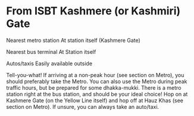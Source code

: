 # From ISBT Kashmere (or Kashmiri) Gate

Nearest metro station
At station itself (Kashmere Gate)

Nearest bus terminal
At Station itself

Autos/taxis
Easily available outside

Tell-you-what!
If arriving at a non-peak hour (see section on Metro), you should preferably take the Metro. You can also use the Metro during peak traffic hours, but be prepared for some dhakka-mukki. There is a metro station right at the bus station, and should be your ideal choice! Hop on at Kashmere Gate (on the Yellow Line itself) and hop off at Hauz Khas (see section on Metro). If unsure, you can always take an auto/taxi.

